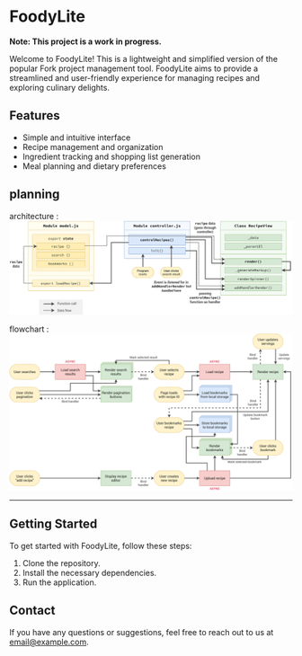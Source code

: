 # FoodyLite

**Note: This project is a work in progress.**

Welcome to FoodyLite! This is a lightweight and simplified version of the popular Fork project management tool. FoodyLite aims to provide a streamlined and user-friendly experience for managing recipes and exploring culinary delights.

## Features

- Simple and intuitive interface
- Recipe management and organization
- Ingredient tracking and shopping list generation
- Meal planning and dietary preferences

## planning

architecture :
![architecture](foodyLite-architecture.png)

flowchart :
![flow](foodyLite-flowchart.png)

---

## Getting Started

To get started with FoodyLite, follow these steps:

1. Clone the repository.
2. Install the necessary dependencies.
3. Run the application.

## Contact

If you have any questions or suggestions, feel free to reach out to us at [email@example.com](mailto:email@example.com).
